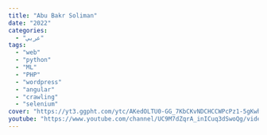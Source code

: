 ```yaml
---
title: "Abu Bakr Soliman"
date: "2022"
categories:
  - "عربي"
tags:
  - "web"
  - "python"
  - "ML"
  - "PHP"
  - "wordpress"
  - "angular"
  - "crawling"
  - "selenium"
cover: "https://yt3.ggpht.com/ytc/AKedOLTU0-GG_7KbCKvNDCHCCWPcPz1-5gKwhBFOuHhB=s88-c-k-c0x00ffffff-no-rj"
youtube: "https://www.youtube.com/channel/UC9M7dZqrA_inICuq3dSwoQg/videos"
---
```

